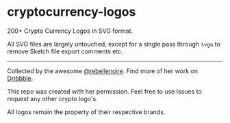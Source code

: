 # cryptocurrency-logos

200+ Crypto Currency Logos in SVG format.

All SVG files are largely untouched, except for a single pass through `svgo` to remove Sketch file export comments etc.

---

Collected by the awesome [@rebellenoire](https://twitter.com/rebellenoire). Find more of her work on [Dribbble](https://dribbble.com/anjavanstaden).

This repo was created with her permission. Feel free to use Issues to request any other crypto logo's.

All logos remain the property of their respective brands.
